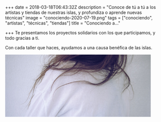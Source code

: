 +++
date = 2018-03-18T06:43:32Z
description = "Conoce de tú a tú a los artistas y tiendas de nuestras islas, y profundiza o aprende nuevas técnicas"
image = "conociendo-2020-07-19.png"
tags = ["conociendo", "artistas", "técnicas", "tiendas"]
title = "Conociendo a..."

+++
Te presentamos los proyectos solidarios con los que participamos, y todo gracias a ti.

Con cada taller que haces, ayudamos a una causa benéfica de las islas.

![](/uploads/conociendo-2020-07-19.png)
